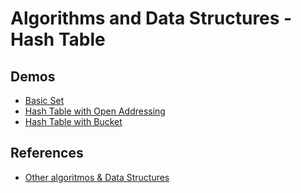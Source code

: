 # Algorithms and Data Structures - Hash Table


## Demos

- [Basic Set](./src/1.BasicSet/Program.cs)
- [Hash Table with Open Addressing](./src/2.HashTableWithOpenAddressing/Program.cs)
- [Hash Table with Bucket](./src/3.HashTableWithBuckets/Program.cs)


## References
- [Other algoritmos & Data Structures](https://github.com/NelsonBN/algorithms-data-structures)
